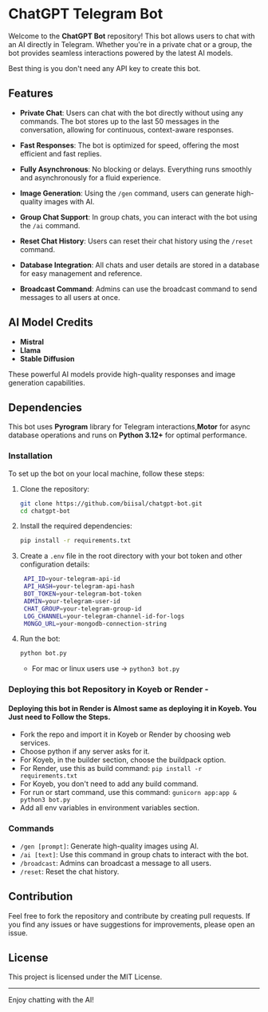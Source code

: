 # ChatGPT Telegram Bot

Welcome to the **ChatGPT Bot** repository! This bot allows users to chat with an AI directly in Telegram. Whether you're in a private chat or a group, the bot provides seamless interactions powered by the latest AI models.


Best thing is you don't need any API key to create this bot.

## Features

- **Private Chat**: Users can chat with the bot directly without using any commands. The bot stores up to the last 50 messages in the conversation, allowing for continuous, context-aware responses.
  
- **Fast Responses**: The bot is optimized for speed, offering the most efficient and fast replies.

- **Fully Asynchronous**: No blocking or delays. Everything runs smoothly and asynchronously for a fluid experience.

- **Image Generation**: Using the `/gen` command, users can generate high-quality images with AI.

- **Group Chat Support**: In group chats, you can interact with the bot using the `/ai` command.

- **Reset Chat History**: Users can reset their chat history using the `/reset` command.

- **Database Integration**: All chats and user details are stored in a database for easy management and reference.

- **Broadcast Command**: Admins can use the broadcast command to send messages to all users at once.

## AI Model Credits

- **Mistral**
- **Llama**
- **Stable Diffusion**

These powerful AI models provide high-quality responses and image generation capabilities.

## Dependencies

This bot uses **Pyrogram** library for Telegram interactions,**Motor** for async database operations and
runs on **Python 3.12+** for optimal performance.

### Installation

To set up the bot on your local machine, follow these steps:

1. Clone the repository:

   ```bash
   git clone https://github.com/biisal/chatgpt-bot.git
   cd chatgpt-bot
   ```

2. Install the required dependencies:

   ```bash
   pip install -r requirements.txt
   ```

3. Create a `.env` file in the root directory with your bot token and other configuration details:

   ```bash
    API_ID=your-telegram-api-id
    API_HASH=your-telegram-api-hash
    BOT_TOKEN=your-telegram-bot-token
    ADMIN=your-telegram-user-id
    CHAT_GROUP=your-telegram-group-id
    LOG_CHANNEL=your-telegram-channel-id-for-logs
    MONGO_URL=your-mongodb-connection-string
   ```

4. Run the bot:

   ```bash
   python bot.py
   ```
   - For mac or linux users use ->
   `python3 bot.py`

### Deploying this bot Repository in Koyeb or Render - 
#### Deploying this bot in Render is Almost same as deploying it in Koyeb. You Just need to Follow the Steps.

- Fork the repo and import it in Koyeb or Render by choosing web services.
- Choose python if any server asks for it.
- For Koyeb, in the builder section, choose the buildpack option.
- For Render, use this as build command: `pip install -r requirements.txt`
- For Koyeb, you don't need to add any build command.
- For run or start command, use this command: `gunicorn app:app & python3 bot.py`
- Add all env variables in environment variables section.


### Commands

- `/gen [prompt]`: Generate high-quality images using AI.
- `/ai [text]`: Use this command in group chats to interact with the bot.
- `/broadcast`: Admins can broadcast a message to all users.
- `/reset`: Reset the chat history.

## Contribution

Feel free to fork the repository and contribute by creating pull requests. If you find any issues or have suggestions for improvements, please open an issue.

## License

This project is licensed under the MIT License.

---

Enjoy chatting with the AI!